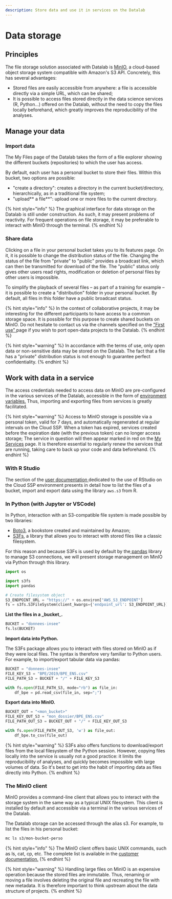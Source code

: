 ```yaml
---
description: Store data and use it in services on the Datalab
---
```


# Data storage

## Principles

The file storage solution associated with Datalab is [MinIO](https://min.io/), a cloud-based object storage system compatible with Amazon's S3 API. Concretely, this has several advantages:

* Stored files are easily accessible from anywhere: a file is accessible directly via a simple URL, which can be shared;
* It is possible to access files stored directly in the data science services (R, Python...) offered on the Datalab, without the need to copy the files locally beforehand, which greatly improves the reproducibility of the analyses.

## Manage your data&#x20;

### Import data&#x20;

The My Files page of the Datalab takes the form of a file explorer showing the different buckets (repositories) to which the user has access.

By default, each user has a personal bucket to store their files. Within this bucket, two options are possible:

* "create a directory": creates a directory in the current bucket/directory, hierarchically, as in a traditional file system;
* "upload\*\* a file\*\*": upload one or more files to the current directory.

{% hint style="info" %}
The graphical interface for data storage on the Datalab is still under construction. As such, it may present problems of reactivity. For frequent operations on file storage, it may be preferable to interact with MinIO through the terminal.
{% endhint %}

### Share data&#x20;

Clicking on a file in your personal bucket takes you to its features page. On it, it is possible to change the distribution status of the file. Changing the status of the file from "private" to "public" provides a broadcast link, which can then be transmitted for download of the file. The "public" status only gives other users read rights, modification or deletion of personal files by other users is impossible.

To simplify the playback of several files – as part of a training for example – it is possible to create a "distribution" folder in your personal bucket. By default, all files in this folder have a public broadcast status.&#x20;

{% hint style="info" %}
In the context of collaborative projects, it may be interesting for the different participants to have access to a common storage space. It is possible for this purpose to create shared buckets on MinIO. Do not hesitate to contact us via the channels specified on the ["First use" ](../premiere-utilisation.md)page if you wish to port open-data projects to the Datalab.
{% endhint %}

{% hint style="warning" %}
In accordance with the terms of use, only open data or non-sensitive data may be stored on the Datalab. The fact that a file has a "private" distribution status is not enough to guarantee perfect confidentiality.
{% endhint %}

## Work with data in a service&#x20;

The access credentials needed to access data on MinIO are pre-configured in the various services of the Datalab, accessible in the form of [environment variables.](../gestion-des-secrets.md) Thus, importing and exporting files from services is greatly facilitated.

{% hint style="warning" %}
Access to MinIO storage is possible via a personal token, valid for 7 days, and automatically regenerated at regular intervals on the Cloud SSP. When a token has expired, services created before the expiration date (with the previous token) can no longer access storage; The service in question will then appear marked in red on the [My Services](https://onyxia.euw1.prod.sgcip.io/my-services) page. It is therefore essential to regularly renew the services that are running, taking care to back up your code and data beforehand.
{% endhint %}

### With R Studio

The section of the [user documentation ](https://www.book.utilitr.org/)dedicated to the use of RStudio on the Cloud SSP environment presents in detail how to list the files of a bucket, import and export data using the library `aws.s3` from R.

### In Python (with Jupyter or VSCode)

In Python, interaction with an S3-compatible file system is made possible by two libraries:

* [Boto3](https://boto3.amazonaws.com/v1/documentation/api/latest/index.html), a bookstore created and maintained by Amazon;&#x20;
* [S3Fs](https://s3fs.readthedocs.io/en/latest/), a library that allows you to interact with stored files like a classic filesystem.&#x20;

For this reason and because S3Fs is used by default by the[ pandas](https://pandas.pydata.org/) library to manage S3 connections, we will present storage management on MinIO via Python through this library.&#x20;

```python
import os

import s3fs
import pandas
```

```python
# Create filesystem object
S3_ENDPOINT_URL = "https://" + os.environ["AWS_S3_ENDPOINT"]
fs = s3fs.S3FileSystem(client_kwargs={'endpoint_url': S3_ENDPOINT_URL})
```

**List the files in a \_bucket**\_**.**

```python
BUCKET = "donnees-insee"
fs.ls(BUCKET)
```

**Import data into Python.**

The S3Fs package allows you to interact with files stored on MinIO as if they were local files. The syntax is therefore very familiar to Python users. For example, to import/export tabular data via pandas:

```python
BUCKET = "donnees-insee"
FILE_KEY_S3 = "BPE/2019/BPE_ENS.csv"
FILE_PATH_S3 = BUCKET + "/" + FILE_KEY_S3

with fs.open(FILE_PATH_S3, mode="rb") as file_in:
    df_bpe = pd.read_csv(file_in, sep=";")
```

**Export data into MinIO.**

```python
BUCKET_OUT = "<mon_bucket>"
FILE_KEY_OUT_S3 = "mon_dossier/BPE_ENS.csv"
FILE_PATH_OUT_S3 = BUCKET_OUT + "/" + FILE_KEY_OUT_S3

with fs.open(FILE_PATH_OUT_S3, 'w') as file_out:
    df_bpe.to_csv(file_out)
```

{% hint style="warning" %}
S3Fs also offers functions to download/export files from the local filesystem of the Python session. However, copying files locally into the service is usually not a good practice: it limits the reproducibility of analyses, and quickly becomes impossible with large volumes of data. So it's best to get into the habit of importing data as files directly into Python.
{% endhint %}

### The MinIO client

MinIO provides a command-line client that allows you to interact with the storage system in the same way as a typical UNIX filesystem. This client is installed by default and accessible via a terminal in the various services of the Datalab.

The Datalab storage can be accessed through the alias s3. For example, to list the files in his personal bucket:

```bash
mc ls s3/mon-bucket-perso
```

{% hint style="info" %}
The MinIO client offers basic UNIX commands, such as ls, cat, cp, etc. The complete list is available in the [customer documentation.](https://min.io/docs/minio/linux/reference/minio-mc.html?ref=docs-redirect)
{% endhint %}

{% hint style="warning" %}
Handling large files on MinIO is an expensive operation because the stored files are immutable. Thus, renaming or moving a file involves deleting the original file and recreating the file with new metadata. It is therefore important to think upstream about the data structure of projects.
{% endhint %}
